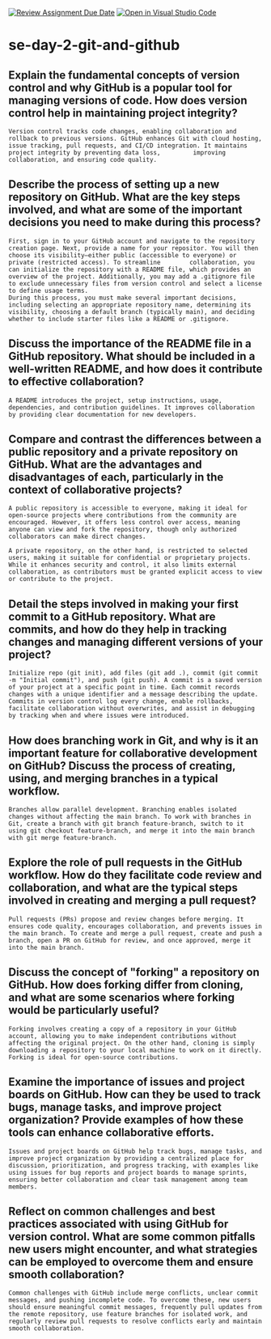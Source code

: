 [![Review Assignment Due Date](https://classroom.github.com/assets/deadline-readme-button-22041afd0340ce965d47ae6ef1cefeee28c7c493a6346c4f15d667ab976d596c.svg)](https://classroom.github.com/a/8wgCKhpZ)
[![Open in Visual Studio Code](https://classroom.github.com/assets/open-in-vscode-2e0aaae1b6195c2367325f4f02e2d04e9abb55f0b24a779b69b11b9e10269abc.svg)](https://classroom.github.com/online_ide?assignment_repo_id=18374997&assignment_repo_type=AssignmentRepo)
# se-day-2-git-and-github
## Explain the fundamental concepts of version control and why GitHub is a popular tool for managing versions of code. How does version control help in maintaining project integrity?
```
Version control tracks code changes, enabling collaboration and rollback to previous versions. GitHub enhances Git with cloud hosting, issue tracking, pull requests, and CI/CD integration. It maintains project integrity by preventing data loss,         improving collaboration, and ensuring code quality.
```

## Describe the process of setting up a new repository on GitHub. What are the key steps involved, and what are some of the important decisions you need to make during this process?
```
First, sign in to your GitHub account and navigate to the repository creation page. Next, provide a name for your repositor. You will then choose its visibility—either public (accessible to everyone) or private (restricted access). To streamline        collaboration, you can initialize the repository with a README file, which provides an overview of the project. Additionally, you may add a .gitignore file to exclude unnecessary files from version control and select a license to define usage terms.
During this process, you must make several important decisions, including selecting an appropriate repository name, determining its visibility, choosing a default branch (typically main), and deciding whether to include starter files like a README or .gitignore.
```

## Discuss the importance of the README file in a GitHub repository. What should be included in a well-written README, and how does it contribute to effective collaboration?
```
A README introduces the project, setup instructions, usage, dependencies, and contribution guidelines. It improves collaboration by providing clear documentation for new developers.
```

## Compare and contrast the differences between a public repository and a private repository on GitHub. What are the advantages and disadvantages of each, particularly in the context of collaborative projects?
```
A public repository is accessible to everyone, making it ideal for open-source projects where contributions from the community are encouraged. However, it offers less control over access, meaning anyone can view and fork the repository, though only authorized collaborators can make direct changes.  

A private repository, on the other hand, is restricted to selected users, making it suitable for confidential or proprietary projects. While it enhances security and control, it also limits external collaboration, as contributors must be granted explicit access to view or contribute to the project.
```

## Detail the steps involved in making your first commit to a GitHub repository. What are commits, and how do they help in tracking changes and managing different versions of your project?
```
Initialize repo (git init), add files (git add .), commit (git commit -m "Initial commit"), and push (git push). A commit is a saved version of your project at a specific point in time. Each commit records changes with a unique identifier and a message describing the update. Commits in version control log every change, enable rollbacks, facilitate collaboration without overwrites, and assist in debugging by tracking when and where issues were introduced.
```
## How does branching work in Git, and why is it an important feature for collaborative development on GitHub? Discuss the process of creating, using, and merging branches in a typical workflow.
```
Branches allow parallel development. Branching enables isolated changes without affecting the main branch. To work with branches in Git, create a branch with git branch feature-branch, switch to it using git checkout feature-branch, and merge it into the main branch with git merge feature-branch.
```

## Explore the role of pull requests in the GitHub workflow. How do they facilitate code review and collaboration, and what are the typical steps involved in creating and merging a pull request?
```
Pull requests (PRs) propose and review changes before merging. It ensures code quality, encourages collaboration, and prevents issues in the main branch. To create and merge a pull request, create and push a branch, open a PR on GitHub for review, and once approved, merge it into the main branch.
```

## Discuss the concept of "forking" a repository on GitHub. How does forking differ from cloning, and what are some scenarios where forking would be particularly useful?
```
Forking involves creating a copy of a repository in your GitHub account, allowing you to make independent contributions without affecting the original project. On the other hand, cloning is simply downloading a repository to your local machine to work on it directly. Forking is ideal for open-source contributions.
```

## Examine the importance of issues and project boards on GitHub. How can they be used to track bugs, manage tasks, and improve project organization? Provide examples of how these tools can enhance collaborative efforts.
```
Issues and project boards on GitHub help track bugs, manage tasks, and improve project organization by providing a centralized place for discussion, prioritization, and progress tracking, with examples like using issues for bug reports and project boards to manage sprints, ensuring better collaboration and clear task management among team members.
```

## Reflect on common challenges and best practices associated with using GitHub for version control. What are some common pitfalls new users might encounter, and what strategies can be employed to overcome them and ensure smooth collaboration?
```
Common challenges with GitHub include merge conflicts, unclear commit messages, and pushing incomplete code. To overcome these, new users should ensure meaningful commit messages, frequently pull updates from the remote repository, use feature branches for isolated work, and regularly review pull requests to resolve conflicts early and maintain smooth collaboration.
```
